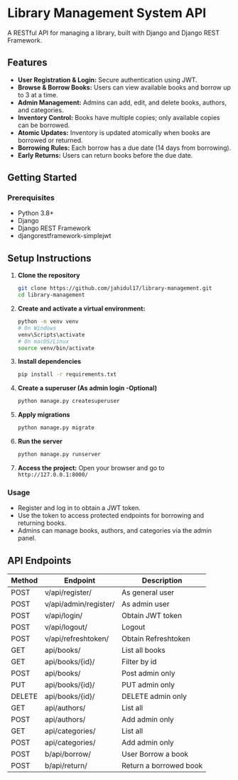 # Library Management System API

A RESTful API for managing a library, built with Django and Django REST Framework.

## Features

- **User Registration & Login:** Secure authentication using JWT.
- **Browse & Borrow Books:** Users can view available books and borrow up to 3 at a time.
- **Admin Management:** Admins can add, edit, and delete books, authors, and categories.
- **Inventory Control:** Books have multiple copies; only available copies can be borrowed.
- **Atomic Updates:** Inventory is updated atomically when books are borrowed or returned.
- **Borrowing Rules:** Each borrow has a due date (14 days from borrowing).
- **Early Returns:** Users can return books before the due date.

## Getting Started

### Prerequisites

- Python 3.8+
- Django
- Django REST Framework
- djangorestframework-simplejwt

## Setup Instructions

1. **Clone the repository**
    ```bash
    git clone https://github.com/jahidul17/library-management.git
    cd library-management
    ```

2. **Create and activate a virtual environment:**
    ```bash
    python -m venv venv
    # On Windows
    venv\Scripts\activate
    # On macOS/Linux
    source venv/bin/activate
    ```

3. **Install dependencies**
    ```bash
    pip install -r requirements.txt
    ```


4. **Create a superuser (As admin login -Optional)**
    ```bash
    python manage.py createsuperuser
    ```

5. **Apply migrations**
    ```bash
    python manage.py migrate
    ```

6. **Run the server**
    ```bash
    python manage.py runserver
    ```

7. **Access the project:**
    Open your browser and go to `http://127.0.0.1:8000/`<br>

### Usage

- Register and log in to obtain a JWT token.
- Use the token to access protected endpoints for borrowing and returning books.
- Admins can manage books, authors, and categories via the admin panel.

## API Endpoints

| Method | Endpoint                | Description                       |
|--------|------------------------|-----------------------------------|
| POST   | v/api/register/         | As general user |
| POST   | v/api/admin/register/         | As admin user |
| POST   | v/api/login/            | Obtain JWT token |
| POST   | v/api/logout/            | Logout |
| POST   | v/api/refreshtoken/            | Obtain Refreshtoken |
| GET    | api/books/            | List all books |
| GET    | api/books/{id}/ | Filter by id |
| POST    | api/books/ | Post admin only |
| PUT    | api/books/{id}/ | PUT admin only |
| DELETE     | api/books/{id}/ | DELETE admin only |
| GET     | api/authors/ | List all |
| POST     | api/authors/ | Add admin only |
| GET     | api/categories/ | List all |
| POST     | api/categories/ | Add admin only |
| POST   | b/api/borrow/           | User Borrow a book |
| POST   | b/api/return/           | Return a borrowed book |



